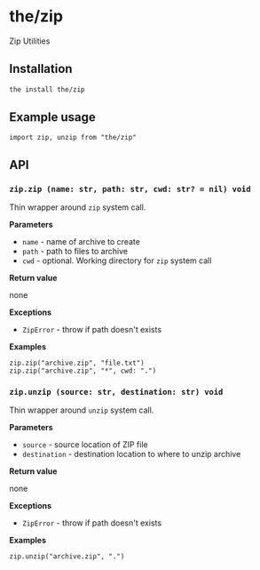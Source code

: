 # the/zip
Zip Utilities

## Installation

```bash
the install the/zip
```

## Example usage

```the
import zip, unzip from "the/zip"
```

## API

### `zip.zip (name: str, path: str, cwd: str? = nil) void`
Thin wrapper around `zip` system call.

**Parameters**

- `name` - name of archive to create
- `path` - path to files to archive
- `cwd` - optional. Working directory for `zip` system call

**Return value**

none

**Exceptions**

- `ZipError` - throw if path doesn't exists

**Examples**

```the
zip.zip("archive.zip", "file.txt")
zip.zip("archive.zip", "*", cwd: ".")
```

### `zip.unzip (source: str, destination: str) void`
Thin wrapper around `unzip` system call.

**Parameters**

- `source` - source location of ZIP file
- `destination` - destination location to where to unzip archive

**Return value**

none

**Exceptions**

- `ZipError` - throw if path doesn't exists

**Examples**

```the
zip.unzip("archive.zip", ".")
```
